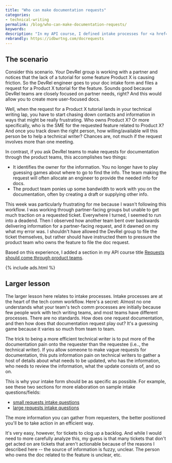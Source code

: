 ```yaml
---
title: "Who can make documentation requests"
categories:
- technical-writing
permalink: /blog/who-can-make-documentation-requests/
keywords:
description: "In my API course, I defined intake processes for <a href='https://idratherbewriting.com/learnapidoc/docapis_managing_doc_projects.html'>large documentation projects</a> and <a href='https://idratherbewriting.com/learnapidoc/docapis_managing_small_doc_requests.html'></a>small requests. However, I recently realized a major flaw in the process for small doc requests -- who can make the documentation request. In a nutshell, if you let anyone make doc requests, you can end up saddled with tasks to create documentation for which you lack information. If you instead require product teams to make the requests, you're more likely to get the information you need upfront."
rebrandly: https://idbwrtng.com/docrequests
---
```


## The scenario

Consider this scenario. Your DevRel group is working with a partner and notices that the lack of a tutorial for some feature Product X is causing friction. So the DevRel engineer goes to your doc intake form and files a request for a Product X tutorial for the feature. Sounds good because DevRel teams are closely focused on partner needs, right? And this would allow you to create more user-focused docs.

Well, when the request for a Product X tutorial lands in your technical writing lap, you have to start chasing down contacts and information in ways that might be really frustrating. Who owns Product X? Or more specifically, who is the SME for the requested feature related to Product X? And once you track down the right person, how willing/available will this person be to help a technical writer? Chances are, not much if the request involves more than one meeting.

In contrast, if you ask DevRel teams to make requests for documentation through the product teams, this accomplishes two things:

* It identifies the owner for the information. You no longer have to play guessing games about where to go to find the info. The team making the request will often allocate an engineer to provide the needed info for docs.
* The product team ponies up some bandwidth to work with you on the documentation, often by creating a draft or supplying other info.

This week was particularly frustrating for me because I wasn't following this workflow. I was working through partner-facing groups but unable to get much traction on a requested ticket. Everywhere I turned, I seemed to run into a deadend. Then I observed how another team bent over backwards delivering information for a partner-facing request, and it dawned on my what my error was. I shouldn't have allowed the DevRel group to file the ticket themselves, but rather should have instructed them to pressure the product team who owns the feature to file the doc request.

Based on this experience, I added a section in my API course title [Requests should come through product teams](/learnapidoc/docapis_managing_small_doc_requests.html#requester).

{% include ads.html %}

## Larger lesson

The larger lesson here relates to intake processes. Intake processes are at the heart of the tech comm workflow. Here's a secret: Almost no one understands what your team's tech comm processes are initially because few people work with tech writing teams, and most teams have different processes. There are no standards. How does one request documentation, and then how does that documentation request play out? It's a guessing game because it varies so much from team to team.

The trick to being a more efficient technical writer is to put more of the documentation pain onto the requester than the requestee (i.e.., the technical writer). If you allow someone to make vague requests for documentation, this puts information pain on technical writers to gather a host of details about what needs to be updated, who has the information, who needs to review the information, what the update consists of, and so on.

This is why your intake form should be as specific as possible. For example, see these two sections for more elaboration on sample intake questions/fields:

* [small requests intake questions](https://idratherbewriting.com/learnapidoc/docapis_managing_small_doc_requests.html#intake-template-for-small-requests)
* [large requests intake questions](https://idratherbewriting.com/learnapidoc/docapis_managing_doc_projects.html#create_project_plans)

The more information you can gather from requesters, the better positioned you'll be to take action in an efficient way.

It's very easy, however, for tickets to clog up a backlog. And while I would need to more carefully analyze this, my guess is that many tickets that don't get acted on are tickets that aren't actionable because of the reasons I described here -- the source of information is fuzzy, unclear. The person who owns the doc related to the feature is unclear, etc.
